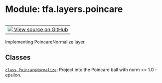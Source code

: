 <div itemscope itemtype="http://developers.google.com/ReferenceObject">
<meta itemprop="name" content="tfa.layers.poincare" />
<meta itemprop="path" content="Stable" />
</div>

# Module: tfa.layers.poincare


<table class="tfo-notebook-buttons tfo-api" align="left">

<td>
  <a target="_blank" href="https://github.com/tensorflow/addons/tree/r0.7/tensorflow_addons/layers/poincare.py">
    <img src="https://www.tensorflow.org/images/GitHub-Mark-32px.png" />
    View source on GitHub
  </a>
</td></table>



Implementing PoincareNormalize layer.



## Classes

[`class PoincareNormalize`](../../tfa/layers/PoincareNormalize.md): Project into the Poincare ball with norm <= 1.0 - epsilon.



